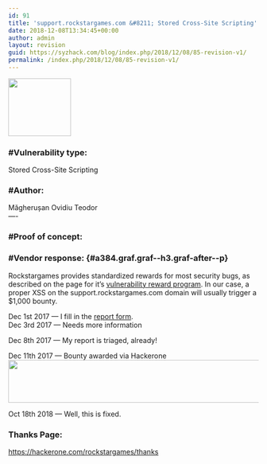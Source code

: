 ```yaml
---
id: 91
title: 'support.rockstargames.com &#8211; Stored Cross-Site Scripting'
date: 2018-12-08T13:34:45+00:00
author: admin
layout: revision
guid: https://syzhack.com/blog/index.php/2018/12/08/85-revision-v1/
permalink: /index.php/2018/12/08/85-revision-v1/
---
```

<img class="wp-image-77 aligncenter" src="https://syzhack.com/blog/wp-content/uploads/2018/12/Rockstar_Games_Logo.svg_.png" alt="" width="126" height="116" />

### #Vulnerability type:

Stored Cross-Site Scripting

### #Author:

Măgherușan Ovidiu Teodor  
&#8212;-

### #Proof of concept:



<div class="aspectRatioPlaceholder is-locked">
</div>

<div>
</div>

### #Vendor response: {#a384.graf.graf--h3.graf-after--p}

<p id="634a" class="graf graf--p graf-after--h3">
  Rockstargames provides standardized rewards for most security bugs, as described on the page for it&#8217;s <a class="markup--anchor markup--p-anchor" href="https://hackerone.com/rockstargames?view_policy=true" target="_blank" rel="nofollow noopener" data-href="https://hackerone.com/rockstargames?view_policy=true">vulnerability reward program</a>. In our case, a proper XSS on the support.rockstargames.com domain will usually trigger a $1,000 bounty.
</p>

<p id="0fc4" class="graf graf--p graf-after--p">
  Dec 1st 2017 — I fill in the <a class="markup--anchor markup--p-anchor" href="https://hackerone.com/rockstargames/reports/new" target="_blank" rel="nofollow noopener" data-href="https://hackerone.com/rockstargames/reports/new">report form</a>.<br /> Dec 3rd 2017 — Needs more information
</p>

Dec 8th 2017 — My report is triaged, already!

Dec 11th 2017 — Bounty awarded via Hackerone<img class="alignnone size-full wp-image-89" src="https://syzhack.com/blog/wp-content/uploads/2018/12/Screenshot_4.png" alt="" width="659" height="86" />

Oct 18th 2018 — Well, this is fixed.

### Thanks Page:

https://hackerone.com/rockstargames/thanks